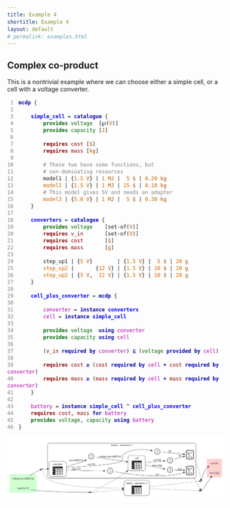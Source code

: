 ```yaml
---
title: Example 4
shortitle: Example 4
layout: default
# permalink: examples.html
---
```


	

## Complex co-product

This is a nontrivial example where we can choose either a simple 
cell, or a cell with a voltage converter.






<pre><code><span id='line1'><span class='line-gutter'> 1</span><span class='line-content'><span class='BuildProblem'><span class='MCDPKeyword'>mcdp</span> {</span></span>
<span id='line2'><span class='line-gutter'> 2</span><span class='line-content'>    </span></span>
<span id='line3'><span class='line-gutter'> 3</span><span class='line-content'>    <span class='SetMCDPType'><span class='DPTypeName'>simple_cell</span> = <span class='FromCatalogue'><span class='FromCatalogueKeyword'>catalogue</span> {</span></span>
<span id='line4'><span class='line-gutter'> 4</span><span class='line-content'>        <span class='FunStatement'><span class='ProvideKeyword'>provides</span><span class='FName'> voltage</span>  [<span class='PowerSet'>℘(<span class='Unit'>V</span>)</span>]</span></span></span>
<span id='line5'><span class='line-gutter'> 5</span><span class='line-content'>        <span class='FunStatement'><span class='ProvideKeyword'>provides</span><span class='FName'> capacity</span> [<span class='Unit'>J</span>]</span></span></span>
<span id='line6'><span class='line-gutter'> 6</span><span class='line-content'></span></span>
<span id='line7'><span class='line-gutter'> 7</span><span class='line-content'>        <span class='ResStatement'><span class='RequireKeyword'>requires</span><span class='RName'> cost</span> [<span class='Unit'>$</span>]</span></span></span>
<span id='line8'><span class='line-gutter'> 8</span><span class='line-content'>        <span class='ResStatement'><span class='RequireKeyword'>requires</span><span class='RName'> mass</span> [<span class='Unit'>kg</span>]</span><span class='CatalogueTable'><span class='ImpName'></span></span>
<span id='line9'><span class='line-gutter'> 9</span><span class='line-content'></span></span>
<span id='line10'><span class='line-gutter'>10</span><span class='line-content'>        <span class="comment"># These two have some functions, but</span></span></span>
<span id='line11'><span class='line-gutter'>11</span><span class='line-content'>        <span class="comment"># non-dominating resources</span></span></span>
<span id='line12'><span class='line-gutter'>12</span><span class='line-content'>        model1</span> | <span class='Collection'>{<span class='SimpleValue'><span class='ValueExpr'>1.5</span> <span class='Unit'>V</span></span>}</span> | <span class='SimpleValue'><span class='ValueExpr'>1</span> <span class='Unit'>MJ </span></span>|  <span class='SimpleValue'><span class='ValueExpr'>5</span> <span class='Unit'>$ </span></span>| <span class='SimpleValue'><span class='ValueExpr'>0.20</span> <span class='Unit'>kg </span></span>
<span id='line13'><span class='line-gutter'>13</span><span class='line-content'>        </span></span><span class='ImpName'>model2</span> | <span class='Collection'>{<span class='SimpleValue'><span class='ValueExpr'>1.5</span> <span class='Unit'>V</span></span>}</span> | <span class='SimpleValue'><span class='ValueExpr'>1</span> <span class='Unit'>MJ </span></span>| <span class='SimpleValue'><span class='ValueExpr'>15</span> <span class='Unit'>$ </span></span>| <span class='SimpleValue'><span class='ValueExpr'>0.10</span> <span class='Unit'>kg </span></span>
<span id='line14'><span class='line-gutter'>14</span><span class='line-content'>        <span class="comment"># This model gives 5V and needs an adapter</span></span></span>
<span id='line15'><span class='line-gutter'>15</span><span class='line-content'>        </span></span><span class='ImpName'>model3</span> | <span class='Collection'>{<span class='SimpleValue'><span class='ValueExpr'>5.0</span> <span class='Unit'>V</span></span>}</span> | <span class='SimpleValue'><span class='ValueExpr'>1</span> <span class='Unit'>MJ </span></span>|  <span class='SimpleValue'><span class='ValueExpr'>5</span> <span class='Unit'>$ </span></span>| <span class='SimpleValue'><span class='ValueExpr'>0.30</span> <span class='Unit'>kg</span></span>
<span id='line16'><span class='line-gutter'>16</span><span class='line-content'>    </span></span></span>}</span></span></span></span>
<span id='line17'><span class='line-gutter'>17</span><span class='line-content'>    </span></span>
<span id='line18'><span class='line-gutter'>18</span><span class='line-content'>    <span class='SetMCDPType'><span class='DPTypeName'>converters</span> = <span class='FromCatalogue'><span class='FromCatalogueKeyword'>catalogue</span> {</span></span>
<span id='line19'><span class='line-gutter'>19</span><span class='line-content'>        <span class='FunStatement'><span class='ProvideKeyword'>provides</span><span class='FName'> voltage</span>    [<span class='PowerSet'>set-of(<span class='Unit'>V</span>)</span>]</span></span></span>
<span id='line20'><span class='line-gutter'>20</span><span class='line-content'>        <span class='ResStatement'><span class='RequireKeyword'>requires</span><span class='RName'> v_in</span>       [<span class='PowerSet'>set-of(<span class='Unit'>V</span>)</span>]</span></span></span>
<span id='line21'><span class='line-gutter'>21</span><span class='line-content'>        <span class='ResStatement'><span class='RequireKeyword'>requires</span><span class='RName'> cost</span>       [<span class='Unit'>$</span>]</span></span></span>
<span id='line22'><span class='line-gutter'>22</span><span class='line-content'>        <span class='ResStatement'><span class='RequireKeyword'>requires</span><span class='RName'> mass</span>       [<span class='Unit'>g</span>]</span><span class='CatalogueTable'><span class='ImpName'></span></span>
<span id='line23'><span class='line-gutter'>23</span><span class='line-content'></span></span>
<span id='line24'><span class='line-gutter'>24</span><span class='line-content'>        step_up1</span> | <span class='Collection'>{<span class='SimpleValue'><span class='ValueExpr'>5</span> <span class='Unit'>V</span></span>}</span>        | <span class='Collection'>{<span class='SimpleValue'><span class='ValueExpr'>1.5</span> <span class='Unit'>V</span></span>}</span> |  <span class='SimpleValue'><span class='ValueExpr'>5</span> <span class='Unit'>$ </span></span>| <span class='SimpleValue'><span class='ValueExpr'>20</span> <span class='Unit'>g  </span></span>
<span id='line25'><span class='line-gutter'>25</span><span class='line-content'>        </span></span><span class='ImpName'>step_up2</span> |       <span class='Collection'>{<span class='SimpleValue'><span class='ValueExpr'>12</span> <span class='Unit'>V</span></span>}</span> | <span class='Collection'>{<span class='SimpleValue'><span class='ValueExpr'>1.5</span> <span class='Unit'>V</span></span>}</span> | <span class='SimpleValue'><span class='ValueExpr'>10</span> <span class='Unit'>$ </span></span>| <span class='SimpleValue'><span class='ValueExpr'>20</span> <span class='Unit'>g  </span></span>
<span id='line26'><span class='line-gutter'>26</span><span class='line-content'>        </span></span><span class='ImpName'>step_up2</span> | <span class='Collection'>{<span class='SimpleValue'><span class='ValueExpr'>5</span> <span class='Unit'>V</span></span><span class='comma'>,</span>  <span class='SimpleValue'><span class='ValueExpr'>12</span> <span class='Unit'>V</span></span>}</span> | <span class='Collection'>{<span class='SimpleValue'><span class='ValueExpr'>1.5</span> <span class='Unit'>V</span></span>}</span> | <span class='SimpleValue'><span class='ValueExpr'>10</span> <span class='Unit'>$ </span></span>| <span class='SimpleValue'><span class='ValueExpr'>20</span> <span class='Unit'>g  </span></span>
<span id='line27'><span class='line-gutter'>27</span><span class='line-content'>    </span></span></span>}</span></span></span></span>
<span id='line28'><span class='line-gutter'>28</span><span class='line-content'></span></span>
<span id='line29'><span class='line-gutter'>29</span><span class='line-content'>    <span class='SetMCDPType'><span class='DPTypeName'>cell_plus_converter</span> = <span class='BuildProblem'><span class='MCDPKeyword'>mcdp</span> { </span></span>
<span id='line30'><span class='line-gutter'>30</span><span class='line-content'></span></span>
<span id='line31'><span class='line-gutter'>31</span><span class='line-content'>        <span class='SetName'><span class='DPName'>converter</span> =<span class='DPInstance'> <span class='InstanceKeyword'>instance</span> <span class='DPVariableRef'>converters</span></span></span></span></span>
<span id='line32'><span class='line-gutter'>32</span><span class='line-content'>        <span class='SetName'><span class='DPName'>cell</span> =<span class='DPInstance'> <span class='InstanceKeyword'>instance</span> <span class='DPVariableRef'>simple_cell</span></span></span></span></span>
<span id='line33'><span class='line-gutter'>33</span><span class='line-content'></span></span>
<span id='line34'><span class='line-gutter'>34</span><span class='line-content'>        <span class='FunShortcut1'><span class='ProvideKeyword'>provides</span><span class='FName'> voltage</span>  <span class='UsingKeyword'>using</span><span class='DPName'> converter</span></span></span></span>
<span id='line35'><span class='line-gutter'>35</span><span class='line-content'>        <span class='FunShortcut1'><span class='ProvideKeyword'>provides</span><span class='FName'> capacity</span> <span class='UsingKeyword'>using</span><span class='DPName'> cell</span></span></span></span>
<span id='line36'><span class='line-gutter'>36</span><span class='line-content'></span></span>
<span id='line37'><span class='line-gutter'>37</span><span class='line-content'>        <span class='Constraint'>(<span class='Resource'><span class='RName'>v_in</span> <span class='RequiredByKeyword'>required by</span><span class='DPName'> converter</span></span>)<span class='leq'> ⊆</span> (<span class='Function'><span class='FName'>voltage</span> <span class='ProvidedByKeyword'>provided by</span><span class='DPName'> cell</span></span>)</span></span></span>
<span id='line38'><span class='line-gutter'>38</span><span class='line-content'></span></span>
<span id='line39'><span class='line-gutter'>39</span><span class='line-content'>        <span class='ResShortcut2'><span class='RequireKeyword'>requires</span><span class='RName'> cost</span><span class='geq'> ≥</span> (<span class='PlusN'><span class='Resource'><span class='RName'>cost</span> <span class='RequiredByKeyword'>required by</span><span class='DPName'> cell</span></span> <span class='plus'>+</span> <span class='Resource'><span class='RName'>cost</span> <span class='RequiredByKeyword'>required by</span><span class='DPName'> converter</span></span></span>)</span></span></span>
<span id='line40'><span class='line-gutter'>40</span><span class='line-content'>        <span class='ResShortcut2'><span class='RequireKeyword'>requires</span><span class='RName'> mass</span><span class='geq'> ≥</span> (<span class='PlusN'><span class='Resource'><span class='RName'>mass</span> <span class='RequiredByKeyword'>required by</span><span class='DPName'> cell</span></span> <span class='plus'>+</span> <span class='Resource'><span class='RName'>mass</span> <span class='RequiredByKeyword'>required by</span><span class='DPName'> converter</span></span></span>)</span></span></span>
<span id='line41'><span class='line-gutter'>41</span><span class='line-content'>    }</span></span></span></span>
<span id='line42'><span class='line-gutter'>42</span><span class='line-content'></span></span>
<span id='line43'><span class='line-gutter'>43</span><span class='line-content'>    <span class='SetName'><span class='DPName'>battery</span> =<span class='DPInstance'> <span class='InstanceKeyword'>instance</span> <span class='Coproduct'><span class='DPVariableRef'>simple_cell</span> <span class='coprod'>^</span><span class='DPVariableRef'> cell_plus_converter</span></span></span></span></span></span>
<span id='line44'><span class='line-gutter'>44</span><span class='line-content'>    <span class='ResShortcut1m'><span class='RequireKeyword'>requires</span><span class='RName'> cost</span>,<span class='RName'> mass</span> <span class='ForKeyword'>for</span><span class='DPName'> battery</span></span></span></span>
<span id='line45'><span class='line-gutter'>45</span><span class='line-content'>    <span class='FunShortcut1m'><span class='ProvideKeyword'>provides</span><span class='FName'> voltage</span>,<span class='FName'> capacity</span> <span class='UsingKeyword'>using</span><span class='DPName'> battery</span></span></span></span>
<span id='line46'><span class='line-gutter'>46</span><span class='line-content'>}</span></span></span>
</code></pre>

<style type="text/css">
 
     span.ProvideKeyword, span.FName { color: darkgreen;}
     span.RequireKeyword, span.RName  { color: darkred;}
     
     span.NewResource { color: darkred;}
     span.NewFunction { color: darkgreen; }
     
    span.Unit, span.Nat, span.Int  {  color: #aC5600 ;}
    span.ValueExpr { color: #CC6600 ;}
     
     /*span.Function  { color: darkgreen;}*/
    span.ProvideKeyword,
    span.RequireKeyword,     
    span.MCDPKeyword,
    span.SubKeyword,
    span.CompactKeyword,
    span.AbstractKeyword,
    span.TemplateKeyword,
    span.ForKeyword,
    span.UsingKeyword,
    span.RequiredByKeyword,
    span.ProvidedByKeyword,
    span.LoadKeyword,
    span.CodeKeyword,
    span.leq, span.geq, span.OpKeyword, span.eq, span.plus, span.times, span.DPWrapToken,
    span.ImplementedbyKeyword , span.FromCatalogueKeyword, span.MCDPTypeKeywor,
    span.InstanceKeyword,
    span.MCDPTypeKeyword { 
        font-weight: bold; 
    }
       
    span.ImpName { color: #CC6600; }
    span.FuncName { color: #CC6600 ; }

    span.MCDPKeyword,
    span.SubKeyword,
    span.CompactKeyword,
    span.AbstractKeyword,
    span.TemplateKeyword,
    span.ForKeyword,
    span.UsingKeyword,
    span.RequiredByKeyword,
    span.ProvidedByKeyword,
    span.LoadKeyword, span.CodeKeyword,
    span.leq, span.geq, span.OpKeyword, span.eq, span.plus, span.times, span.DPWrapToken,
    span.ImplementedbyKeyword,  
    span.FromCatalogueKeyword, 
    span.MCDPTypeKeyword,
    span.InstanceKeyword
    {
       color: #00a;
    }
    
    span.FName, span.RName { } 
    span.DPName {  
        color: #a0a;
    }
    
    span.DPTypeName, span.DPVariableRef { 
        color:  #00F; 
        font-weight: bold; 
    }
      
    span.comment { 
        color: grey;
    }

    span.line-gutter {    
        margin-right: 1em; 
        color: grey; 
    }


</style>


 <img class="output" src="catalogue_plus_coproduct-compacter-default.png"/> 



